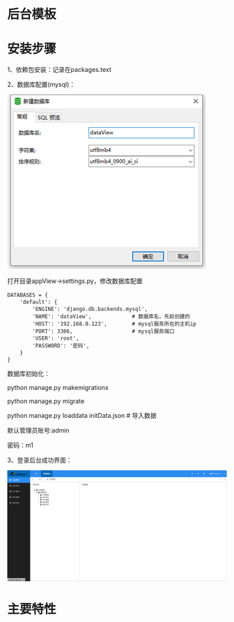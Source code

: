 后台模板
===============
# 安装步骤
1、依赖包安装：记录在packages.text

2、数据库配置(mysql)：

![Image text](./static/layuimini/images/data.png)

打开目录appView->settings.py，修改数据库配置

    DATABASES = {
        'default': {
            'ENGINE': 'django.db.backends.mysql',
            'NAME': 'dataView',             # 数据库名，先前创建的
            'HOST': '192.168.0.123',        # mysql服务所在的主机ip
            'PORT': 3306,                   # mysql服务端口
            'USER': 'root',
            'PASSWORD': '密码',
        }
    }
数据库初始化：

python manage.py makemigrations

python manage.py migrate

python manage.py loaddata initData.json      # 导入数据

默认管理员账号:admin

密码：m1

3、登录后台成功界面：

![Image text](./static/layuimini/images/mainPage.png)

# 主要特性
